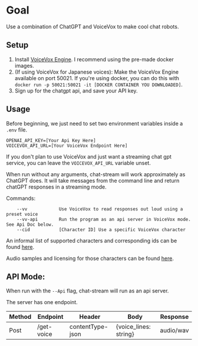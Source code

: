 # Goal

Use a combination of ChatGPT and VoiceVox to make cool chat robots.

## Setup

1) Install [VoiceVox Engine](https://github.com/VOICEVOX/voicevox_engine). I recommend using the pre-made docker images.
2) (If using VoiceVox for Japanese voices): Make the VoiceVox Engine available on port 50021. If you're using docker, you can do this with `docker run -p 50021:50021 -it [DOCKER CONTAINER YOU DOWNLOADED]`.
3) Sign up for the chatgpt api, and save your API key.

## Usage

Before beginning, we just need to set two environment variables inside a `.env` file.
```
OPENAI_API_KEY=[Your Api Key Here]
VOICEVOX_API_URL=[Your VoiceVox Endpoint Here]
```

If you don't plan to use VoiceVox and just want a streaming chat gpt service, you can leave the `VOICEVOX_API_URL` variable unset.

When run without any arguments, chat-stream will work approximately as ChatGPT does.
It will take messages from the command line and return chatGPT responses in a streaming mode.

Commands:
```
    --vv            Use VoiceVox to read responses out loud using a preset voice
    --vv-api        Run the program as an api server in VoiceVox mode. See Api Doc below.
    --cid           [Character ID] Use a specific VoiceVox character
```

An informal list of supported characters and corresponding ids can be found [here](https://puarts.com/?pid=1830).

Audio samples and licensing for those characters can be found [here](https://voicevox.hiroshiba.jp/).

## API Mode:

When run with the `--Api` flag, chat-stream will run as an api server.

The server has one endpoint.
 
| Method | Endpoint   | Header           | Body                  | Response  |
|--------|------------|------------------|-----------------------|-----------|
| Post   | /get-voice | contentType-json | {voice_lines: string} | audio/wav |
